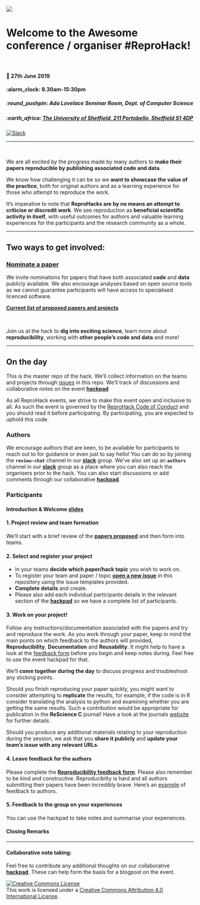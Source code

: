 
<!-- README.md is generated from README.Rmd. Please edit that file -->

![](https://github.com/reprohack/reprohack-hq/raw/master/assets/reprohack-banner.png)

# Welcome to the **Awesome conference / organiser \#ReproHack**\!

<br>

#### :date: **27th June 2019**

#### :alarm\_clock: **9.30am-15:30pm**

##### :round\_pushpin: **Ada Lovelace Seminar Room, Dept. of Computer Science**

##### :earth\_africa: [**The University of Sheffield, 211 Portobello, Sheffield S1 4DP**](https://www.openstreetmap.org/?mlat=53.38119&mlon=-1.48036#map=19/53.38119/-1.48036)

[![Slack](https://img.shields.io/badge/slack-join%20us-brightgreen)](https://reprohack-autoinvite.herokuapp.com/)

-----

<br>

We are all excited by the progress made by many authors to **make their
papers reproducible by publishing associated code and data**.

We know how challenging it can be so we **want to showcase the value of
the practice**, both for original authors and as a learning experience
for those who attempt to reproduce the work.

It’s imperative to note that **ReproHacks are by no means an attempt to
criticise or discredit work**. We see reproduction as **beneficial
scientific activity in itself**, with useful outcomes for authors and
valuable learning experiences for the participants and the research
community as a whole.

-----

## **Two ways to get involved:**

### **[Nominate a paper](https://link-to-submissionform)**

We invite nominations for papers that have both associated **code** and
**data** publicly available. We also encourage analyses based on open
source tools as we cannot guarantee participants will have access to
specialised licenced software.

[**Current list of proposed papers and
projects**](https://youraccount.shinyapps.io/reprohack-awesome-conf)

<br>

Join us at the hack to **dig into exciting science**, learn more about
**reproducibility**, working with **other people’s code and data** and
more\!

-----

## **On the day**

This is the master repo of the hack. We’ll collect information on the
teams and projects through
[issues](https://github.com/your_account/reprohack-location-ISOdate/issues/)
in this repo. We’ll track of discussions and collaborative notes on the
event [**hackpad**](https://hackmd.io/link-to-copy-of-hackpad/edit)

As all ReproHack events, we strive to make this event open and inclusive
to all. As such the event is governed by the [ReproHack Code of
Conduct](https://github.com/reprohack/reprohack-hq/blob/master/CODE_OF_CONDUCT.md)
and you should read it before participating. By participating, you are
expected to uphold this code.

### **Authors**

We encourage authors that are keen, to be available for participants to
reach out to for guidance or even just to say hello\! You can do so by
joining the **`review-chat`** channel in our
[**slack**](https://reprohack-autoinvite.herokuapp.com/) group. We’ve
also set up an **`authors`** channel in our
[**slack**](https://reprohack-autoinvite.herokuapp.com/) group as a
place where you can also reach the organisers prior to the hack. You can
also start discussions or add comments through our collaborative
[**hackpad**](https://hackmd.io/link-to-copy-of-hackpad/edit).

### **Participants**

#### **Introduction & Welcome** [slides]()

#### **1. Project review and team formation**

We’ll start with a brief review of the [**papers
proposed**](https://youraccount.shinyapps.io/reprohack-awesome-conf) and
then form into teams.

#### **2. Select and register your project**

  - In your teams **decide which paper/hack topic** you wish to work on.
  - To register your team and paper / topic [**open a new
    issue**](https://github.com/your_account/reprohack-location-ISOdate/issues/new/choose)
    in this repository using the issue templates provided.
  - **Complete details** and create.
  - Please also add each individual participants details in the relevant
    section of the
    [**hackpad**](https://hackmd.io/link-to-copy-of-hackpad/edit) so we
    have a complete list of participants.

#### **3. Work on your project\!**

Follow any instructions/documentation associated with the papers and try
and reproduce the work. As you work through your paper, keep in mind the
main points on which feedback to the authors will provided,
**Reproducibility**, **Documentation** and **Reusability**. It might
help to have a look at the [feedback form](https://link-to-feedbackform)
before you begin and keep notes during. Feel free to use the event
hackpad for that.

We’ll **come together during the day** to discuss progress and
troubleshoot any sticking points.

Should you finish reproducing your paper quickly, you might want to
consider attempting to **replicate** the results, for example, if the
code is in R consider translating the analysis to python and examining
whether you are getting the same results. Such a contribution would be
appropriate for publication in the **ReScience C** journal\! Have a look
at the journals [website](http://rescience.github.io/write/) for further
details.

Should you produce any additional materials relating to your
reproduction during the session, we ask that you **share it publicly**
and **update your team’s issue with any relevant URLs**.

#### **4. Leave feedback for the authors**

Please complete the [**Reproducibility feedback
form**](https://link-to-feedbackform). Please also remember to be kind
and constructive. Reproducibilty is hard and all authors submitting
their papers have been incredibly brave. Here’s an
[example](https://github.com/annakrystalli/write-ups/blob/master/assets/OpenCon_ReproHack%20feedback_form.pdf)
of feedback to authors.

#### **5. Feedback to the group on your experiences**

You can use the hackpad to take notes and summarise your experiences.

#### **Closing Remarks**

-----

#### Collaborative note taking:

Feel free to contribute any additional thoughts on our collaborative
[**hackpad**](https://hackmd.io/link-to-copy-of-hackpad/edit). These can
help form the basis for a blogpost on the
event.

<a rel="license" href="http://creativecommons.org/licenses/by/4.0/"><img alt="Creative Commons License" style="border-width:0" src="https://i.creativecommons.org/l/by/4.0/88x31.png" /></a><br />This
work is licensed under a
<a rel="license" href="http://creativecommons.org/licenses/by/4.0/">Creative
Commons Attribution 4.0 International License</a>.
